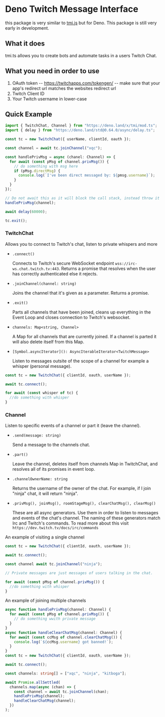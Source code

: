 # Deno Twitch Message Interface

this package is very similar to [tmi.js](https://github.com/tmijs/tmi.js) but for Deno. This package is still very early in development.

## What it does

tmi.ts allows you to create bots and automate tasks in a users Twitch Chat.

## What you need in order to use

1. OAuth token -- https://twitchapps.com/tokengen/ -- make sure that your app's redirect url matches the websites redirect url
2. Twitch Client ID
3. Your Twitch username in lower-case

## Quick Example

```typescript
import { TwitchChat, Channel } from "https://deno.land/x/tmi/mod.ts";
import { delay } from "https://deno.land/std@0.64.0/async/delay.ts";

const tc = new TwitchChat({ userName, clientId, oauth });

const channel = await tc.joinChannel("xqc");

const handlePrivMsg = async (chanel: Channel) => {
  for await (const pMsg of channel.privMsg()) {
    // do something with msg here
    if (pMsg.directMsg) {
      console.log(`I've been direct messaged by: ${pmsg.username}`);
    }
  }
});

// Do not await this as it will block the call stack, instead throw it in the event loop.
handlePrivMsg(channel);

await delay(60000);

tc.exit();
```

### TwitchChat

Allows you to connect to Twitch's chat, listen to private whispers and more

- `.connect()`

  Connects to Twitch's secure WebSocket endpoint `wss://irc-ws.chat.twitch.tv:443`.
  Returns a promise that resolves when the user has correctly authenticated else it rejects.

- `.joinChannel(channel: string)`

  Joins the channel that it's given as a parameter.
  Returns a promise.

- `.exit()`

  Parts all channels that have been joined, cleans up everything in the Event Loop
  and closes connection to Twitch's websocket.

- `channels: Map<string, Channel>`

  A Map for all channels that are currently joined.
  If a channel is parted it will also delete itself from this Map.

- `[Symbol.asyncIterator](): AsyncIterableIterator<TwitchMessage>`

  Listen to messages outsite of the scope of a channel for example a whisper (personal message).

```typescript
const tc = new TwitchChat({ clientId, oauth, userName });

await tc.connect();

for await (const whisper of tc) {
  //do something with whisper
}
```

### Channel

Listen to specific events of a channel or part it (leave the channel).

- `.send(message: string)`

  Send a message to the channels chat.

- `.part()`

  Leave the channel, deletes itself from channels Map in TwitchChat, and resolves all of its promises in event loop.

- `.channelOwnerName: string`

  Returns the username of the owner of the chat. For example, if I join "ninja" chat, it will return "ninja".

- `.privMsg(), joinMsg(), roomStageMsg(), clearChatMsg(), clearMsg()`

  These are all async generators. Use them in order to listen to messages and events of the chat's channel.
  The naming of these generators match Irc and Twitch's commands. To read more about this visit `https://dev.twitch.tv/docs/irc/commands`

An example of visiting a single channel

```typescript
const tc = new TwitchChat({ clientId, oauth, userName });

await tc.connect();

const channel await tc.joinChannel("ninja");

// Private messages are just messages of users talking in the chat.

for await (const pMsg of channel.privMsg()) {
  //do something with whisper
}
```

An example of joining multiple channels

```typescript
async function handlePrivMsg(channel: Channel) {
  for await (const pMsg of channel.privMsg()) {
    // do something wwith private message
  }
}
async function handleClearChatMsg(channel: Channel) {
  for await (const ccMsg of channel.clearChatMsg()) {
    console.log(`${ccMsg.username} got banned!`);
  }
}
const tc = new TwitchChat({ clientId, oauth, userName });

await tc.connect();

const channels: string[] = ["xqc", "ninja", "kitboga"];

await Promise.allSettled(
  channels.map(async (chan) => {
    const channel = await tc.joinChannel(chan);
    handlePrivMsg(channel);
    handleClearChatMsg(channel);
  })
);
```
